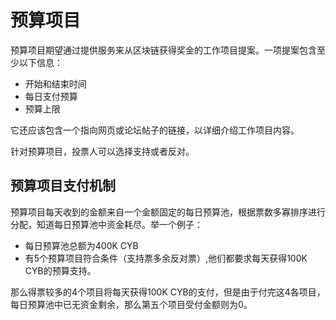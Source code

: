 # 预算项目

预算项目期望通过提供服务来从区块链获得奖金的工作项目提案。一项提案包含至少以下信息：

* 开始和结束时间
* 每日支付预算
* 预算上限

它还应该包含一个指向网页或论坛帖子的链接，以详细介绍工作项目内容。

针对预算项目，投票人可以选择支持或者反对。

## 预算项目支付机制

预算项目每天收到的金额来自一个金额固定的每日预算池，根据票数多寡排序进行分配，知道每日预算池中资金耗尽。举一个例子：

* 每日预算池总额为400K CYB
* 有5个预算项目符合条件（支持票多余反对票）,他们都要求每天获得100K CYB的预算支持。

那么得票较多的4个项目将每天获得100K CYB的支付，但是由于付完这4各项目，每日预算池中已无资金剩余，那么第五个项目受付金额则为0。
